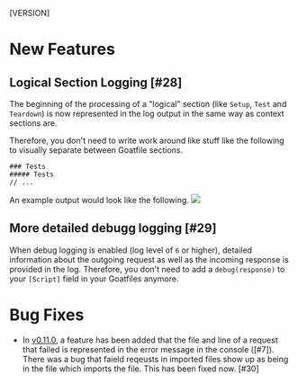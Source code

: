 [VERSION]

# New Features

## Logical Section Logging [#28]

The beginning of the processing of a "logical" section (like `Setup`, `Test` and `Teardown`) is now represented in the log output in the same way as context sections are.

Therefore, you don't need to write work around like stuff like the following to visually separate between Goatfile sections.

```
### Tests
##### Tests
// ...
```

An example output would look like the following.
![](https://github.com/studio-b12/goat/assets/16734205/fab842d9-f49c-4ccb-834a-7ddc8e50a8c2)


## More detailed debugg logging [#29]

When debug logging is enabled (log level of `6` or higher), detailed information about the outgoing request as well as the incoming response is provided in the log. Therefore, you don't need to add a `debug(response)` to your `[Script]` field in your Goatfiles anymore.

# Bug Fixes

- In [v0.11.0](https://github.com/studio-b12/goat/releases/tag/v0.11.0), a feature has been added that the file and line of a request that failed is represented in the error message in the console ([#7]). There was a bug that faield reqeusts in imported files show up as being in the file which imports the file. This has been fixed now. [#30]